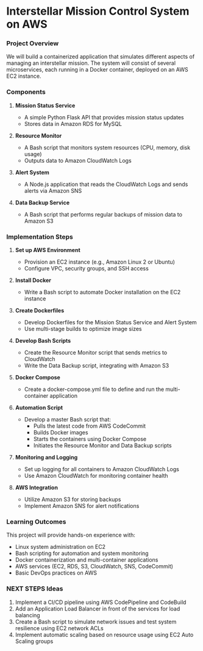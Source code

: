 # Interstellar Mission Control System on AWS

### Project Overview

We will build a containerized application that simulates different aspects of managing an interstellar mission. The system will consist of several microservices, each running in a Docker container, deployed on an AWS EC2 instance.

### Components

1. **Mission Status Service**
   - A simple Python Flask API that provides mission status updates
   - Stores data in Amazon RDS for MySQL

2. **Resource Monitor**
   - A Bash script that monitors system resources (CPU, memory, disk usage)
   - Outputs data to Amazon CloudWatch Logs

3. **Alert System**
   - A Node.js application that reads the CloudWatch Logs and sends alerts via Amazon SNS

4. **Data Backup Service**
   - A Bash script that performs regular backups of mission data to Amazon S3

### Implementation Steps

1. **Set up AWS Environment**
   - Provision an EC2 instance (e.g., Amazon Linux 2 or Ubuntu)
   - Configure VPC, security groups, and SSH access

2. **Install Docker**
   - Write a Bash script to automate Docker installation on the EC2 instance

3. **Create Dockerfiles**
   - Develop Dockerfiles for the Mission Status Service and Alert System
   - Use multi-stage builds to optimize image sizes

4. **Develop Bash Scripts**
   - Create the Resource Monitor script that sends metrics to CloudWatch
   - Write the Data Backup script, integrating with Amazon S3

5. **Docker Compose**
   - Create a docker-compose.yml file to define and run the multi-container application

6. **Automation Script**
   - Develop a master Bash script that:
     - Pulls the latest code from AWS CodeCommit
     - Builds Docker images
     - Starts the containers using Docker Compose
     - Initiates the Resource Monitor and Data Backup scripts

7. **Monitoring and Logging**
   - Set up logging for all containers to Amazon CloudWatch Logs
   - Use Amazon CloudWatch for monitoring container health

8. **AWS Integration**
   - Utilize Amazon S3 for storing backups
   - Implement Amazon SNS for alert notifications

### Learning Outcomes

This project will provide hands-on experience with:

- Linux system administration on EC2
- Bash scripting for automation and system monitoring
- Docker containerization and multi-container applications
- AWS services (EC2, RDS, S3, CloudWatch, SNS, CodeCommit)
- Basic DevOps practices on AWS

### NEXT STEPS Ideas

1. Implement a CI/CD pipeline using AWS CodePipeline and CodeBuild
2. Add an Application Load Balancer in front of the services for load balancing
3. Create a Bash script to simulate network issues and test system resilience using EC2 network ACLs
4. Implement automatic scaling based on resource usage using EC2 Auto Scaling groups